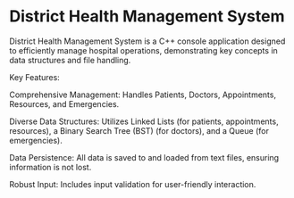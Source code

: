 # District Health Management System
District Health Management System is a C++ console application designed to efficiently manage hospital operations, demonstrating key concepts in data structures and file handling.

Key Features:

Comprehensive Management: Handles Patients, Doctors, Appointments, Resources, and Emergencies.

Diverse Data Structures: Utilizes Linked Lists (for patients, appointments, resources), a Binary Search Tree (BST) (for doctors), and a Queue (for emergencies).

Data Persistence: All data is saved to and loaded from text files, ensuring information is not lost.

Robust Input: Includes input validation for user-friendly interaction.


